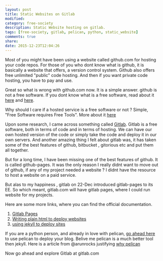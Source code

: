 ```yaml
---
layout: post
title: Static Websites on Gitlab
modified:
category: free-society
description: Static Website hosting on gitlab.
tags: [free-society, gitlab, pelican, python, static_website]
comments: true
share:
date: 2015-12-23T12:04:26
---
```


Most of you might have been using a website called github.com for hosting your code repos. For those of you who dont know what is github, it is basically a website that offers, a version control system. Github also offers free unlimited "public" code hosting. And then if you want private code hosting, you have to pay and use.

Great so what is wrong with github.com now.
It is a simple answer. github is not a free software. If you dont know what is a free software, read about it [here](http://www.gnu.org/philosophy/free-sw.en.html) and [here](http://www.fsf.org/about/what-is-free-software).

Why should I care if a hosted service is a free software or not ?
Simple, "Free Software requires Free Tools". More about it [here](https://mako.cc/writing/hill-free_tools.html)

Upon some research, I came across something called [Gitlab](https://gitlab.com). Gitlab is a free software, both in terms of code and in terms of hosting. We can have our own hosted version of the code or simply take the code and deploy it in our own servers. And another amazing thing I felt about gitlab was, it has taken some of the best features of github, bitbucket , gitorious etc and put them all together.

But for a long time, I have been missing one of the best features of github. It is called github-pages. It was the only reason I really didnt want to move out of github, if any of my project needed a website ? I didnt have the resource to host a website on a paid service.

But alas to my happiness , gitlab on 22-Dec introduced gitlab-pages to its EE. So which meant, gitlab.com will have gitlab pages, where I could run website for my projects.

Here are some more links, where you can find the official documentation.

1. [Gitlab Pages](http://doc.gitlab.com/ee/pages/README.html)
2. [Writing plain html to deploy websites](https://gitlab.com/gitlab-examples/pages-plain-html)
3. [using jekyll to deploy sites](https://gitlab.com/gitlab-examples/pages-plain-html)

If you are a python person, and already in love with pelican, [go ahead here](/free-society/2015/12/23/introducing-gitlab-pages/,"link") to use pelican to deploy your blog.
Belive me pelican is a much better tool then jekyll. Here is a article from @arunrocks justifying [why pelican](http://arunrocks.com/moving-blogs-to-pelican/)


Now go ahead and explore Gitlab at gitlab.com
